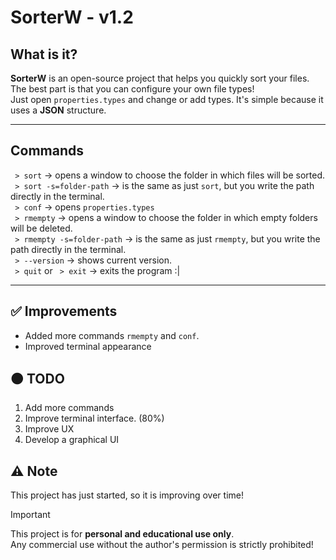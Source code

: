 # SorterW - v1.2

## What is it?
**SorterW** is an open-source project that helps you quickly sort your files.  
The best part is that you can configure your own file types!  
Just open `properties.types` and change or add types. It's simple because it uses a **JSON** structure.

---

## Commands
` > sort` → opens a window to choose the folder in which files will be sorted.  
` > sort -s=folder-path` → is the same as just `sort`, but you write the path directly in the terminal.  
` > conf` → opens `properties.types`  
` > rmempty` → opens a window to choose the folder in which empty folders will be deleted.  
` > rmempty -s=folder-path` → is the same as just `rmempty`, but you write the path directly in the terminal.  
` > --version` → shows current version.  
` > quit` or ` > exit` → exits the program :|  

---

## ✅ Improvements
- Added more commands `rmempty` and `conf`.  
- Improved terminal appearance  

## 🟠 TODO
1. Add more commands  
2. Improve terminal interface. (80%)  
3. Improve UX  
4. Develop a graphical UI  

## ⚠️ Note
This project has just started, so it is improving over time!  

> [!IMPORTANT]  
> This project is for **personal and educational use only**.  
> Any commercial use without the author's permission is strictly prohibited!
